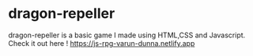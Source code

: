 # dragon-repeller
dragon-repeller is a basic game I made using HTML,CSS and Javascript.
Check it out here !
https://js-rpg-varun-dunna.netlify.app
